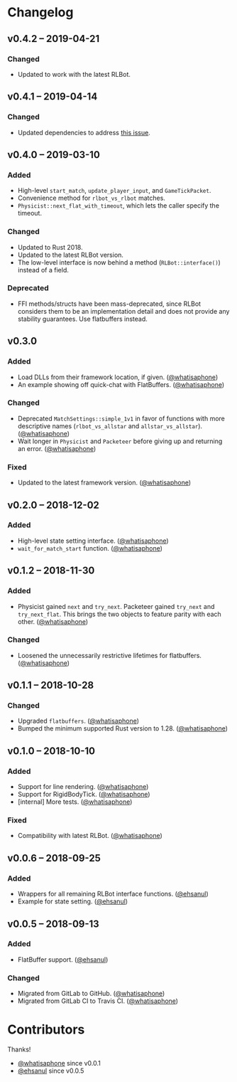 # Changelog

## v0.4.2 – 2019-04-21

### Changed

* Updated to work with the latest RLBot.

## v0.4.1 – 2019-04-14

### Changed

* Updated dependencies to address [this
  issue](https://github.com/rustsim/ncollide/issues/266).

## v0.4.0 – 2019-03-10

### Added

* High-level `start_match`, `update_player_input`, and `GameTickPacket`.
* Convenience method for `rlbot_vs_rlbot` matches.
* `Physicist::next_flat_with_timeout`, which lets the caller specify the
  timeout.

### Changed

* Updated to Rust 2018.
* Updated to the latest RLBot version.
* The low-level interface is now behind a method (`RLBot::interface()`) instead
  of a field.

### Deprecated

* FFI methods/structs have been mass-deprecated, since RLBot considers them to
  be an implementation detail and does not provide any stability guarantees. Use
  flatbuffers instead.

## v0.3.0

### Added

* Load DLLs from their framework location, if given. ([@whatisaphone])
* An example showing off quick-chat with FlatBuffers. ([@whatisaphone])

### Changed

* Deprecated `MatchSettings::simple_1v1` in favor of functions with more
  descriptive names (`rlbot_vs_allstar` and `allstar_vs_allstar`).
  ([@whatisaphone])
* Wait longer in `Physicist` and `Packeteer` before giving up and returning an
  error. ([@whatisaphone])

### Fixed

* Updated to the latest framework version. ([@whatisaphone])

## v0.2.0 – 2018-12-02

### Added

* High-level state setting interface. ([@whatisaphone])
* `wait_for_match_start` function. ([@whatisaphone])

## v0.1.2 – 2018-11-30

### Added

* Physicist gained `next` and `try_next`. Packeteer gained `try_next` and
  `try_next_flat`. This brings the two objects to feature parity with each
  other. ([@whatisaphone])

### Changed

* Loosened the unnecessarily restrictive lifetimes for flatbuffers.
  ([@whatisaphone])

## v0.1.1 – 2018-10-28

### Changed

* Upgraded `flatbuffers`. ([@whatisaphone])
* Bumped the minimum supported Rust version to 1.28. ([@whatisaphone])

## v0.1.0 – 2018-10-10

### Added

* Support for line rendering. ([@whatisaphone])
* Support for RigidBodyTick. ([@whatisaphone])
* [internal] More tests. ([@whatisaphone])

### Fixed

* Compatibility with latest RLBot. ([@whatisaphone])

## v0.0.6 – 2018-09-25

### Added

* Wrappers for all remaining RLBot interface functions. ([@ehsanul])
* Example for state setting. ([@ehsanul])

## v0.0.5 – 2018-09-13

### Added

* FlatBuffer support. ([@ehsanul])

### Changed

* Migrated from GitLab to GitHub. ([@whatisaphone])
* Migrated from GitLab CI to Travis CI. ([@whatisaphone])

# Contributors

Thanks!

* [@whatisaphone](https://github.com/whatisaphone) since v0.0.1
* [@ehsanul](https://github.com/ehsanul) since v0.0.5

[@whatisaphone]: https://github.com/whatisaphone
[@ehsanul]: https://github.com/ehsanul
